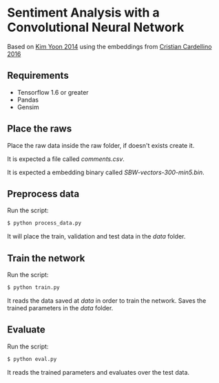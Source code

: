 # Sentiment Analysis with a Convolutional Neural Network

Based on [Kim Yoon 2014](https://github.com/yoonkim/CNN_sentence) using the embeddings from [Cristian Cardellino 2016](http://crscardellino.me/SBWCE/)

## Requirements

* Tensorflow 1.6 or greater
* Pandas
* Gensim

## Place the raws

Place the raw data inside the raw folder, if doesn't exists create it.

It is expected a file called _comments.csv_.

It is expected a embedding binary called _SBW-vectors-300-min5.bin_.

## Preprocess data

Run the script:

```bash
$ python process_data.py
```

It will place the train, validation and test data in the _data_ folder.

## Train the network

Run the script:

```bash
$ python train.py
```

It reads the data saved at _data_ in order to train the network. Saves the trained parameters in the _data_ folder.

## Evaluate

Run the script:

```bash
$ python eval.py
```

It reads the trained parameters and evaluates over the test data.